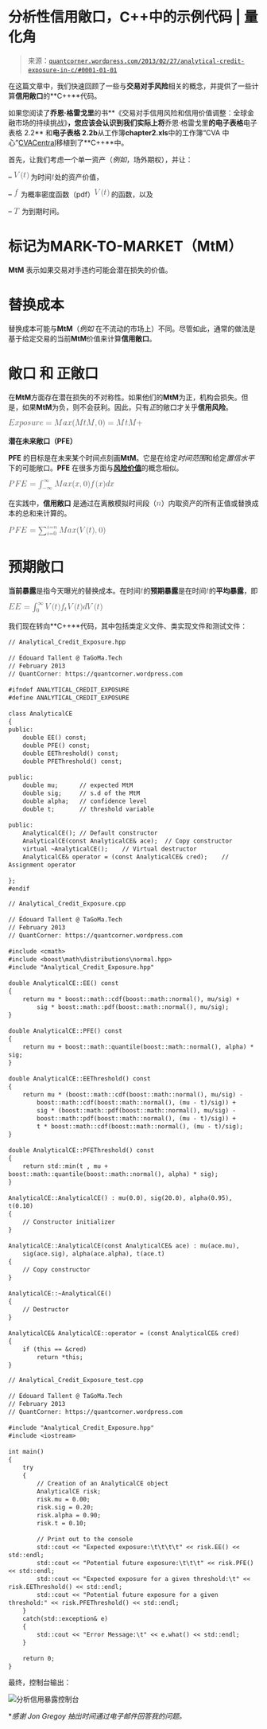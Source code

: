 <!--yml

类别：未分类

日期：2024-05-18 08:08:42

-->

# 分析性信用敞口，C++中的示例代码 | 量化角

> 来源：[`quantcorner.wordpress.com/2013/02/27/analytical-credit-exposure-in-c/#0001-01-01`](https://quantcorner.wordpress.com/2013/02/27/analytical-credit-exposure-in-c/#0001-01-01)

在这篇文章中，我们快速回顾了一些与**交易对手风险**相关的概念，并提供了一些计算**信用敞口**的**C++**代码。

如果您阅读了**乔恩·格雷戈里**的书**《交易对手信用风险和信用价值调整：全球金融市场的持续挑战》**，您应该会认识到我们实际上将**乔恩·格雷戈里**的电子表格**电子表格 2.2** 和**电子表格 2.2b**从工作簿**chapter2.xls**中的工作簿“CVA 中心”[CVACentral](http://www.cvacentral.com "CVA 中心")移植到了**C++**中。

首先，让我们考虑一个单一资产（*例如*，场外期权），并让：

– **![V(t)](img/806a1b66f3a1c5381315b62d85183ae0.png)** 为时间![t](img/f1c9888691539079d4bb777ad80249bb.png)处的资产价值，

– **![f](img/30d01d303e41f70eef6e3f6ef54f1b89.png)** 为概率密度函数（pdf）![V(t)](img/806a1b66f3a1c5381315b62d85183ae0.png) 的函数，以及

– **![T](img/466f335a8268c61b30c4bbc675095312.png)** 为到期时间。

# 标记为**MARK-TO-MARKET（MtM）**

**MtM** 表示如果交易对手违约可能会潜在损失的价值。

# **替换成本**

替换成本可能与**MtM**（*例如* 在不流动的市场上）不同。尽管如此，通常的做法是基于给定交易的当前**MtM**价值来计算**信用敞口**。

# **敞口** 和 **正敞口**

在**MtM**方面存在潜在损失的不对称性。如果他们的**MtM**为正，机构会损失。但是，如果**MtM**为负，则不会获利。因此，只有*正*的敞口才关乎**信用风险**。

![敞口 = Max(MtM, 0) = MtM+](img/15bd700485f02196f55964b2389e73e0.png)

**潜在未来敞口（PFE）**

**PFE** 的目标是在未来某个时间点刻画**MtM**。它是在给定*时间范围*和给定*置信水平*下的可能敞口。**PFE** 在很多方面与[**风险价值**](https://quantcorner.wordpress.com/2012/09/12/var-with-normally-distributed-returns-using-boos/ "使用 Boost 计算正态分布回报的风险价值")的概念相似。

![PFE = \int_{-\infty}^{\infty}Max(x, 0)f(x)dx](img/bbf72fb54f1cb3f12dc16b365f951cf4.png)

在实践中，**信用敞口** 是通过在离散模拟时间段（![n](img/872ad603d260a26b8b46fc27a9e98c9d.png)）内取资产的所有正值或替换成本的总和来计算的。

![PFE = \sum_{i=0}^{i=n}Max(V(t), 0)](img/c6cc7e2876f072dacc450a280ea4135e.png)

# **预期敞口**

**当前暴露**是指今天曝光的替换成本。在时间![t](img/f1c9888691539079d4bb777ad80249bb.png)的**预期暴露**是在时间![t](img/f1c9888691539079d4bb777ad80249bb.png)的**平均暴露**，即

![EE = \int_{0}^{\infty}V(t)f_tV(t)dV(t)](img/5075ce5e39a80dd7758b4d622ff3fc65.png)

我们现在转向**C++**代码，其中包括类定义文件、类实现文件和测试文件：

```
// Analytical_Credit_Exposure.hpp

// Édouard Tallent @ TaGoMa.Tech
// February 2013
// QuantCorner: https://quantcorner.wordpress.com

#ifndef ANALYTICAL_CREDIT_EXPOSURE
#define ANALYTICAL_CREDIT_EXPOSURE

class AnalyticalCE
{
public:
    double EE() const;
    double PFE() const;
    double EEThreshold() const;
    double PFEThreshold() const;

public:
    double mu;      // expected MtM
    double sig;     // s.d of the MtM
    double alpha;   // confidence level
    double t;       // threshold variable

public:
    AnalyticalCE(); // Default constructor
    AnalyticalCE(const AnalyticalCE& ace);  // Copy constructor
    virtual ~AnalyticalCE();    // Virtual destructor
    AnalyticalCE& operator = (const AnalyticalCE& cred);    // Assignment operator 

};
#endif
```

```
// Analytical_Credit_Exposure.cpp

// Édouard Tallent @ TaGoMa.Tech
// February 2013
// QuantCorner: https://quantcorner.wordpress.com

#include <cmath>
#include <boost\math\distributions\normal.hpp>
#include "Analytical_Credit_Exposure.hpp"

double AnalyticalCE::EE() const
{
    return mu * boost::math::cdf(boost::math::normal(), mu/sig) +
        sig * boost::math::pdf(boost::math::normal(), mu/sig);
}

double AnalyticalCE::PFE() const
{
    return mu + boost::math::quantile(boost::math::normal(), alpha) * sig;
}

double AnalyticalCE::EEThreshold() const
{
    return mu * (boost::math::cdf(boost::math::normal(), mu/sig) -
        boost::math::cdf(boost::math::normal(), (mu - t)/sig)) +
        sig * (boost::math::pdf(boost::math::normal(), mu/sig) -
        boost::math::pdf(boost::math::normal(), (mu - t)/sig)) +
        t * boost::math::cdf(boost::math::normal(), (mu - t)/sig);
}

double AnalyticalCE::PFEThreshold() const
{
    return std::min(t , mu + boost::math::quantile(boost::math::normal(), alpha) * sig);
}

AnalyticalCE::AnalyticalCE() : mu(0.0), sig(20.0), alpha(0.95), t(0.10)
{
    // Constructor initializer
}

AnalyticalCE::AnalyticalCE(const AnalyticalCE& ace) : mu(ace.mu),
    sig(ace.sig), alpha(ace.alpha), t(ace.t)
{
    // Copy constructor
}

AnalyticalCE::~AnalyticalCE()
{
    // Destructor
}

AnalyticalCE& AnalyticalCE::operator = (const AnalyticalCE& cred)
{
    if (this == &cred)
        return *this;
}
```

```
// Analytical_Credit_Exposure_test.cpp

// Édouard Tallent @ TaGoMa.Tech
// February 2013
// QuantCorner: https://quantcorner.wordpress.com

#include "Analytical_Credit_Exposure.hpp"
#include <iostream>

int main()
{
    try
    {
        // Creation of an AnalyticalCE object
        AnalyticalCE risk;
        risk.mu = 0.00;
        risk.sig = 0.20;
        risk.alpha = 0.90;
        risk.t = 0.10;

        // Print out to the console
        std::cout << "Expected exposure:\t\t\t\t" << risk.EE() << std::endl;
        std::cout << "Potential future exposure:\t\t\t" << risk.PFE() << std::endl;
        std::cout << "Expected exposure for a given threshold:\t" << risk.EEThreshold() << std::endl;
        std::cout << "Potential future exposure for a given threshold:" << risk.PFEThreshold() << std::endl;
    }
    catch(std::exception& e)
    {
        std::cout << "Error Message:\t" << e.what() << std::endl;
    }

    return 0;
}
```

最终，控制台输出：

![分析信用暴露控制台](https://quantcorner.wordpress.com/wp-content/uploads/2013/02/analytical-credit-exposure-console.jpg)

**感谢 Jon Gregoy 抽出时间通过电子邮件回答我的问题。*
